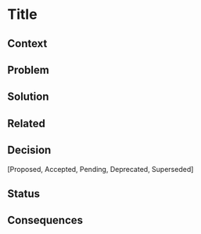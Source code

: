 # Title

## Context

## Problem

## Solution

## Related

## Decision
[Proposed, Accepted, Pending, Deprecated, Superseded]

## Status

## Consequences
